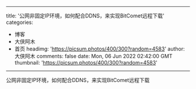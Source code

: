 
---
title: '公网非固定IP环境，如何配合DDNS，来实现BitComet远程下载'
categories: 
 - 博客
 - 大侠阿木
 - 首页
headimg: 'https://picsum.photos/400/300?random=4583'
author: 大侠阿木
comments: false
date: Mon, 06 Jun 2022 02:42:00 GMT
thumbnail: 'https://picsum.photos/400/300?random=4583'
---

<div>   
公网非固定IP环境，如何配合DDNS，来实现BitComet远程下载  
</div>
            